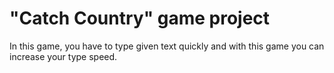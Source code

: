 # "Catch Country" game project

In this game, you have to type given text quickly and with this game you can increase your type speed.
